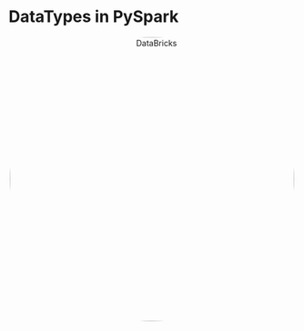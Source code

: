 #  DataTypes in PySpark

<div align="center">
<img align="center" alt="DataBricks" src="https://miro.medium.com/v2/resize:fit:640/format:webp/1*ub8P2UqVbHYpHpepR8822Q.png" width="500" height="500" style="border-radius:50%">
</div>
